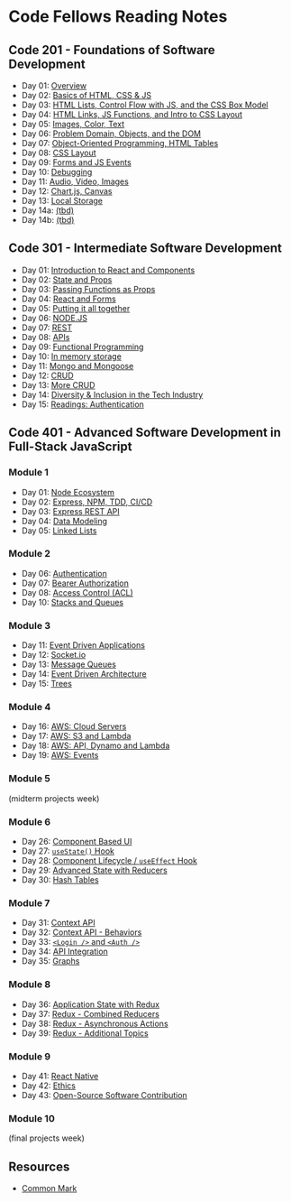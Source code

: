 # Code Fellows Reading Notes

## Code 201 - Foundations of Software Development

- Day 01: [Overview](/201/class-01.md)
- Day 02: [Basics of HTML, CSS & JS](/201/class-02.md)
- Day 03: [HTML Lists, Control Flow with JS, and the CSS Box Model](/201/class-03.md)
- Day 04: [HTML Links, JS Functions, and Intro to CSS Layout](/201/class-04.md)
- Day 05: [Images, Color, Text](/201/class-05.md)
- Day 06: [Problem Domain, Objects, and the DOM](/201/class-06.md)
- Day 07: [Object-Oriented Programming, HTML Tables](/201/class-07.md)
- Day 08: [CSS Layout](/201/class-08.md)
- Day 09: [Forms and JS Events](/reading-notes/201/class-09.md)
- Day 10: [Debugging](/201/class-10.md)
- Day 11: [Audio, Video, Images](/201/class-11.md)
- Day 12: [Chart.js, Canvas](/201/class-12.md)
- Day 13: [Local Storage](/201/class-13.md)
- Day 14a: [(tbd)](/201/class-14a.md)
- Day 14b: [(tbd)](/201/class-14b.md)

## Code 301 - Intermediate Software Development

- Day 01: [Introduction to React and Components](/301/class-01.md)
- Day 02: [State and Props
](/301/class-02.md)
- Day 03: [Passing Functions as Props](/301/class-03.md)
- Day 04: [React and Forms](/301/class-04.md)
- Day 05: [Putting it all together](/301/class-05.md)
- Day 06: [NODE.JS](/301/class-06.md)
- Day 07: [REST](/301/class-07.md)
- Day 08: [APIs](/301/class-08.md)
- Day 09: [Functional Programming](/301/class-09.md)
- Day 10: [In memory storage](/301/class-10.md)
- Day 11: [Mongo and Mongoose](/301/class-11.md)
- Day 12: [CRUD](/301/class-12.md)
- Day 13: [More CRUD](/301/class-13.md)
- Day 14: [Diversity & Inclusion in the Tech Industry](/301/class-14.md)
- Day 15: [Readings: Authentication](/301/class-15.md)

## Code 401 - Advanced Software Development in Full-Stack JavaScript

### Module 1

- Day 01: [Node Ecosystem](/401/class-01.md)
- Day 02: [Express, NPM, TDD, CI/CD](/401/class-02.md)
- Day 03: [Express REST API](/401/class-03.md)
- Day 04: [Data Modeling](/401/class-04.md)
- Day 05: [Linked Lists](/401/class-05.md)

### Module 2

- Day 06: [Authentication](/401/class-06.md)
- Day 07: [Bearer Authorization](/401/class-07.md)
- Day 08: [Access Control (ACL)](/401/class-08.md)
- Day 10: [Stacks and Queues](/401/class-10.md)

### Module 3

- Day 11: [Event Driven Applications](/401/class-11.md)
- Day 12: [Socket.io](/401/class-12.md)
- Day 13: [Message Queues](/401/class-13.md)
- Day 14: [Event Driven Architecture](/401/class-14.md)
- Day 15: [Trees](/401/class-15.md)

### Module 4

- Day 16: [AWS: Cloud Servers](/401/class-16.md)
- Day 17: [AWS: S3 and Lambda](/401/class-17.md)
- Day 18: [AWS: API, Dynamo and Lambda](/401/class-18.md)
- Day 19: [AWS: Events](/401/class-19.md)

### Module 5

(midterm projects week)

### Module 6

- Day 26: [Component Based UI](/401/class-26.md)
- Day 27: [`useState()` Hook](/401/class-27.md)
- Day 28: [Component Lifecycle / `useEffect` Hook](/401/class-28.md)
- Day 29: [Advanced State with Reducers](/401/class-29.md)
- Day 30: [Hash Tables](/401/class-30.md)

### Module 7

- Day 31: [Context API](/401/class-31.md)
- Day 32: [Context API - Behaviors](/401/class-32.md)
- Day 33: [`<Login />` and `<Auth />`](/401/class-33.md)
- Day 34: [API Integration](/401/class-34.md)
- Day 35: [Graphs](/401/class-35.md)

### Module 8

- Day 36: [Application State with Redux](/401/class-36.md)
- Day 37: [Redux - Combined Reducers](/401/class-37.md)
- Day 38: [Redux - Asynchronous Actions](/401/class-38.md)
- Day 39: [Redux - Additional Topics](/401/class-39.md)

### Module 9

- Day 41: [React Native](/401/class-41.md)
- Day 42: [Ethics](/401/class-42.md)
- Day 43: [Open-Source Software Contribution](/401/class-43.md)

### Module 10

(final projects week)

## Resources

- [Common Mark](https://commonmark.org/help/tutorial/index.html)

